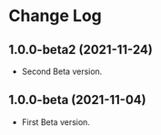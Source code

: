 # Change Log

## 1.0.0-beta2 (2021-11-24)

* Second Beta version.

## 1.0.0-beta (2021-11-04)

* First Beta version.
